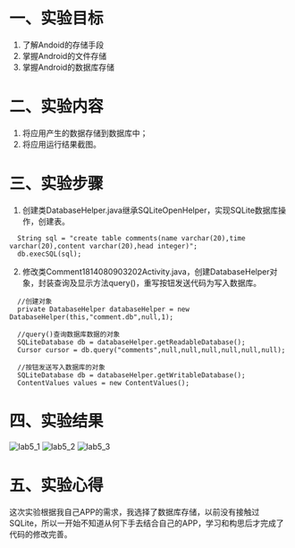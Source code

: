 # 一、实验目标
1. 了解Andoid的存储手段
2. 掌握Android的文件存储
3. 掌握Android的数据库存储  
# 二、实验内容
1. 将应用产生的数据存储到数据库中；
2. 将应用运行结果截图。  
# 三、实验步骤
1. 创建类DatabaseHelper.java继承SQLiteOpenHelper，实现SQLite数据库操作，创建表。
```
  String sql = "create table comments(name varchar(20),time varchar(20),content varchar(20),head integer)";
  db.execSQL(sql);
```
2. 修改类Comment1814080903202Activity.java，创建DatabaseHelper对象，封装查询及显示方法query()，重写按钮发送代码为写入数据库。
```
  //创建对象
  private DatabaseHelper databaseHelper = new DatabaseHelper(this,"comment.db",null,1);
```
```
  //query()查询数据库数据的对象
  SQLiteDatabase db = databaseHelper.getReadableDatabase();
  Cursor cursor = db.query("comments",null,null,null,null,null,null);
```
```
  //按钮发送写入数据库的对象
  SQLiteDatabase db = databaseHelper.getWritableDatabase();
  ContentValues values = new ContentValues();
```
# 四、实验结果
![lab5_1](https://github.com/tillsunrise/android-labs-2020/blob/master/students/net1814080903202/lab5_1.png)
![lab5_2](https://github.com/tillsunrise/android-labs-2020/blob/master/students/net1814080903202/lab5_2.png)
![lab5_3](https://github.com/tillsunrise/android-labs-2020/blob/master/students/net1814080903202/lab5_3.png)
# 五、实验心得
这次实验根据我自己APP的需求，我选择了数据库存储，以前没有接触过SQLite，所以一开始不知道从何下手去结合自己的APP，学习和构思后才完成了代码的修改完善。
